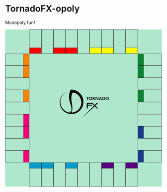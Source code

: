 # TornadoFX-opoly
Monopoly fun!

![AltText](https://github.com/ahinchman1/TornadoFX-opoly/blob/master/src/main/resources/monopoly_board.jpg)
